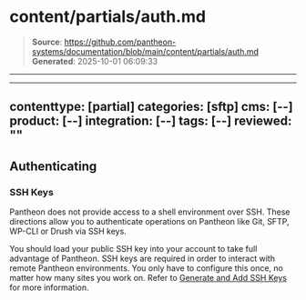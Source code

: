 # content/partials/auth.md

> **Source**: https://github.com/pantheon-systems/documentation/blob/main/content/partials/auth.md
> **Generated**: 2025-10-01 06:09:33

---

---
contenttype: [partial]
categories: [sftp]
cms: [--]
product: [--]
integration: [--]
tags: [--]
reviewed: ""
---

## Authenticating

### SSH Keys

Pantheon does not provide access to a shell environment over SSH. These directions allow you to authenticate operations on Pantheon like  Git, SFTP, WP-CLI or Drush via SSH keys.

You should load your public SSH key into your account to take full advantage of Pantheon. SSH keys are required in order to interact with remote Pantheon environments. You only have to configure this once, no matter how many sites you work on. Refer to [Generate and Add SSH Keys](/ssh-keys) for more information.
